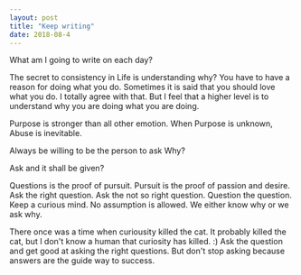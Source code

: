 ```yaml
---
layout: post
title: "Keep writing"
date: 2018-08-4
---
```

 
What am I going to write on each day?

The secret to consistency in Life is understanding why? You have to have a reason for doing what you do. Sometimes it is said that you should love what you do. I totally agree with that. But I feel that a higher level is to understand why you are doing what you are doing. 

Purpose is stronger than all other emotion. When Purpose is unknown, Abuse is inevitable. 

Always be willing to be the person to ask Why?

Ask and it shall be given? 

Questions is the proof of pursuit. Pursuit is the proof of passion and desire. Ask the right question. Ask the not so right question. Question the question. Keep a curious mind. No assumption is allowed. We either know why or we ask why. 

There once was a time when curiousity killed the cat. It probably killed the cat, but I don't know a human that curiosity has killed. :) Ask the question and get good at asking the right questions. But don't stop asking because answers are the guide way to success. 
